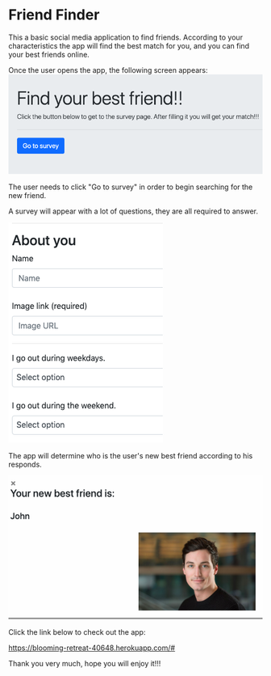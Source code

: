 # Friend Finder

This a basic social media application to find friends. According to your characteristics the app will find the best match for you, and you can find your best friends online.

Once the user opens the app, the following screen appears:
![app screenshot](/app/images/opening.png)

The user needs to click "Go to survey" in order to begin searching for the new friend.

A survey will appear with a lot of questions, they are all required to answer.

![app screenshot](/app/images/survey.png)

The app will determine who is the user's new best friend according to his responds.

![app screenshot](/app/images/friend.png)


Click the link below to check out the app:

https://blooming-retreat-40648.herokuapp.com/#

Thank you very much, hope you will enjoy it!!!